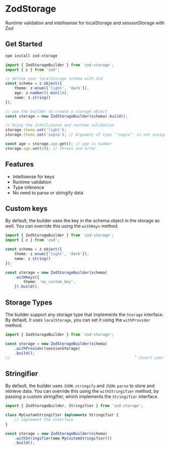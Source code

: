 # ZodStorage
Runtime validation and intellisense for localStorage and sessionStorage with Zod

## Get Started

```bash
npm install zod-storage
```

```typescript
import { ZodStorageBuilder } from 'zod-storage';
import { z } from 'zod';

// define your localStorage schema with Zod
const schema = z.object({
	theme: z.enum(['light', 'dark']),
	age: z.number().min(18),
	name: z.string()
});

// use the builder to create a storage object
const storage = new ZodStorageBuilder(schema).build();

// Enjoy the intellisense and runtime validation
storage.theme.set('light');
storage.theme.set('sepia'); // Argument of type '"sepia"' is not assignable to parameter of type '"light" | "dark"'

const age = storage.age.get(); // age is number
storage.age.set(19); // throws zod error
```

## Features
- Intellisense for keys
- Runtime validation
- Type inference
- No need to parse or stringify data

## Custom keys
By default, the builder uses the key in the schema object in the storage as well. You can override this using the `withKeys` method.

```typescript
import { ZodStorageBuilder } from 'zod-storage';
import { z } from 'zod';

const schema = z.object({
    theme: z.enum(['light', 'dark']),
    name: z.string()
});

const storage = new ZodStorageBuilder(schema)
    .withKeys({
        theme: 'my_custom_key',
    }).build();
```
## Storage Types

The builder support any storage type that implements the `Storage` interface. By default, it uses `localStorage`, you can set it using the `withProvider` method.

```typescript
import { ZodStorageBuilder } from 'zod-storage';

const storage = new ZodStorageBuilder(schema)
    .withProvider(sessionStorage)
    .build();
//                                                       ^ insert your storage as third argument
```

## Stringifier

By default, the builder uses `JSON.stringify` and `JSON.parse` to store and retrieve data. You can override this using the `withStringifier` method, by passing a custom stringifier, which implements the `Stringifier` interface.

```typescript
import { ZodStorageBuilder, Stringifier } from 'zod-storage';

class MyCustomStringifier implements Stringifier {
	// implement the interface
}

const storage = new ZodStorageBuilder(schema)
    .withStringifier(new MyCustomStringifier())
    .build();
```

